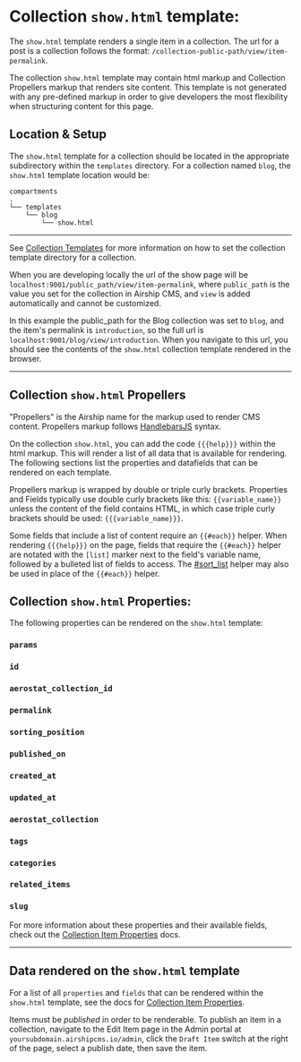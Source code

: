 # Collection `show.html` template:
The `show.html` template renders a single item in a collection. The url for a post is a collection follows the format: `/collection-public-path/view/item-permalink`.

The collection `show.html` template may contain html markup and Collection Propellers markup that renders site content. This template is not generated with any pre-defined markup in order to give developers the most flexibility when structuring content for this page.


## Location & Setup
The `show.html` template for a collection should be located in the appropriate subdirectory within the `templates` directory. For a collection named `blog`, the `show.html` template location would be:
```
compartments
.
└── templates
    └── blog
        └── show.html
```

---

See [Collection Templates](/documentation/view/collection-templates) for more information on how to set the collection template directory for a collection.

When you are developing locally the url of the show page will be `localhost:9001/public_path/view/item-permalink`, where `public_path` is the value you set for the collection in Airship CMS, and `view` is added automatically and cannot be customized.

In this example the public_path for the Blog collection was set to `blog`, and the item's permalink is `introduction`, so the full url is `localhost:9001/blog/view/introduction`. When you navigate to this url, you should see the contents of the `show.html` collection template rendered in the browser.

---

## Collection `show.html` Propellers
"Propellers" is the Airship name for the markup used to render CMS content. Propellers markup follows [HandlebarsJS](http://handlebarsjs.com/) syntax. 

On the collection `show.html`, you can add the code `{{{help}}}` within the html markup. This will render a list of all data that is available for rendering. The following sections list the properties and datafields that can be rendered on each template. 

Propellers markup is wrapped by double or triple curly brackets. Properties and Fields typically use double curly brackets like this: `{{variable_name}}` unless the content of the field contains HTML, in which case triple curly brackets should be used: `{{{variable_name}}}`.

Some fields that include a list of content require an `{{#each}}` helper. When rendering `{{{help}}}` on the page, fields that require the `{{#each}}` helper are notated with the `[list]` marker next to the field's variable name, followed by a bulleted list of fields to access. The [#sort_list](/documentation/view/propeller-helpers#user-content-sort_list) helper may also be used in place of the `{{#each}}` helper.

## Collection `show.html` Properties:
The following properties can be rendered on the `show.html` template:

### `params`

### `id`

### `aerostat_collection_id`

### `permalink`

### `sorting_position`

### `published_on`

### `created_at`

### `updated_at`

### `aerostat_collection`

### `tags`

### `categories`

### `related_items`

### `slug`

For more information about these properties and their available fields, check out the [Collection Item Properties](/documentation/view/collection-item-properties) docs.

---

## Data rendered on the `show.html` template
For a list of all `properties` and `fields` that can be rendered within the `show.html` template, see the docs for [Collection Item Properties](/documentation/view/collection-item-properties).

Items must be _published_ in order to be renderable. To publish an item in a collection, navigate to the Edit Item page in the Admin portal at `yoursubdomain.airshipcms.io/admin`, click the `Draft Item` switch at the right of the page, select a publish date, then save the item. 

